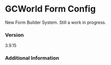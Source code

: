 # GCWorld Form Config

New Form Builder System.  Still a work in progress.




### Version
3.9.15

### Additional Information
